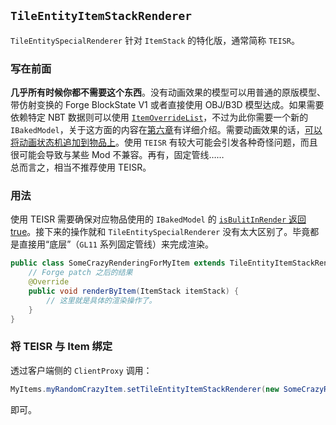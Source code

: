 ## `TileEntityItemStackRenderer`

`TileEntitySpecialRenderer` 针对 `ItemStack` 的特化版，通常简称 `TEISR`。  

### 写在前面

**几乎所有时候你都不需要这个东西**。没有动画效果的模型可以用普通的原版模型、带仿射变换的 Forge BlockState V1 或者直接使用 OBJ/B3D 模型达成。如果需要依赖特定 NBT 数据则可以使用 [`ItemOverrideList`](../../chapter-6/custom-model/item-override.md)，不过为此你需要一个新的 `IBakedModel`，关于这方面的内容在[第六章](../../chapter-6/custom-model/index.md)有详细介绍。需要动画效果的话，[可以将动画状态机追加到物品上](animation.md#应用于物品)。使用 `TEISR` 有较大可能会引发各种奇怪问题，而且很可能会导致与某些 Mod 不兼容<!-- 说的就是你，OptiFine -->。再有，固定管线……  
总而言之，相当不推荐使用 TEISR。

### 用法

使用 TEISR 需要确保对应物品使用的 `IBakedModel` 的 [`isBulitInRender` 返回 true](../../chapter-6/custom-model/baked.md)。接下来的操作就和 `TileEntitySpecialRenderer` 没有太大区别了。毕竟都是直接用“底层”（`GL11` 系列固定管线）来完成渲染。

```java
public class SomeCrazyRenderingForMyItem extends TileEntityItemStackRenderer {
    // Forge patch 之后的结果
    @Override
    public void renderByItem(ItemStack itemStack) {
        // 这里就是具体的渲染操作了。
    }
}
```

### 将 TEISR 与 Item 绑定

透过客户端侧的 `ClientProxy` 调用：

```java
MyItems.myRandomCrazyItem.setTileEntityItemStackRenderer(new SomeCrazyRenderingForMyItem());
```

即可。
